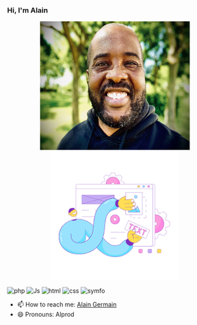 ### Hi, I'm Alain

[img_1]:https://github.com/Alprod/Alprod/blob/19692868cb25eda0e154fda4fc07046f989d7c49/img/D4A602EF-0FD9-4416-8DDC-03E562F6F559.jpg
[img_2]:"https://github.com/Alprod/Alprod/blob/aa2314e64c7859b8bed8e8f4a01e03682f2fac34/img/IMG_0335.jpeg"

[php]:https://img.icons8.com/pulsar-color/100/php.png
[symfo]:https://img.icons8.com/windows/100/symfony.png
[html]:https://img.icons8.com/pulsar-color/100/000000/html-5.png
[css]:https://img.icons8.com/pulsar-color/100/css3.png
[java]:https://img.icons8.com/dusk/100/java-coffee-cup-logo.png
[Js]:https://img.icons8.com/pulsar-color/100/FAE66C/javascript.png

[elastic]:https://github.com/Alprod/Alprod/blob/e48354a0077d63af3fed4a880aaef9638fe11ab5/img/elastic-11.png

<div style="display: bolck-inline; margin:0 auto;" align="center">
  <img src="https://github.com/Alprod/Alprod/blob/aa2314e64c7859b8bed8e8f4a01e03682f2fac34/img/IMG_0335.jpeg" width="350" height="300" border-radius=50%/>
  <img src="https://github.com/Alprod/Alprod/blob/e48354a0077d63af3fed4a880aaef9638fe11ab5/img/elastic-11.png" width="300" height="300"/>
</div>


![php] ![Js] ![html] ![css] ![symfo]

- 📫 How to reach me: [Alain Germain](mailto:alprod81@gmail.com)
- 😄 Pronouns: Alprod


